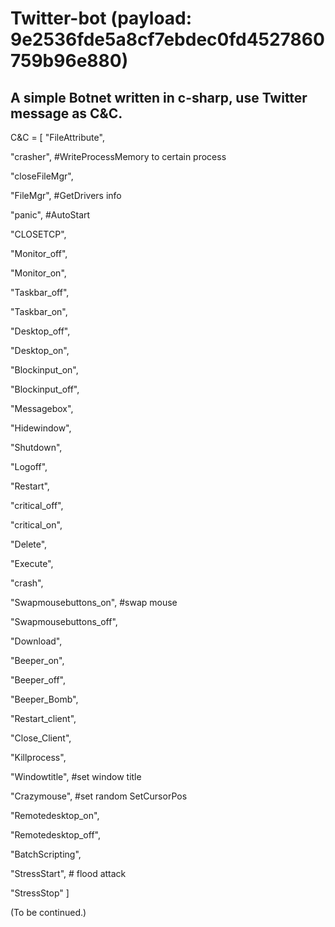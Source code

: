 # Twitter-bot (payload: 9e2536fde5a8cf7ebdec0fd4527860759b96e880)

A simple Botnet written in c-sharp, use Twitter message as C&C.
---------------------

C&C = [
"FileAttribute",

"crasher",	  #WriteProcessMemory to certain process

"closeFileMgr",

"FileMgr",	  #GetDrivers info

"panic",	  #AutoStart

"CLOSETCP",

"Monitor_off",

"Monitor_on",

"Taskbar_off",

"Taskbar_on",

"Desktop_off",

"Desktop_on",

"Blockinput_on",

"Blockinput_off",

"Messagebox",

"Hidewindow",

"Shutdown",

"Logoff",

"Restart",

"critical_off",

"critical_on",

"Delete",

"Execute",

"crash",

"Swapmousebuttons_on", #swap mouse

"Swapmousebuttons_off",

"Download",

"Beeper_on",

"Beeper_off",

"Beeper_Bomb",

"Restart_client",

"Close_Client",

"Killprocess",

"Windowtitle",  #set window title

"Crazymouse",   #set random SetCursorPos

"Remotedesktop_on",

"Remotedesktop_off",

"BatchScripting",

"StressStart",	# flood attack

"StressStop"
]


(To be continued.)
